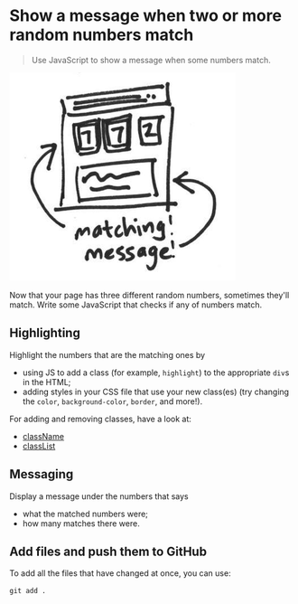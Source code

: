 # Show a message when two or more random numbers match

> Use JavaScript to show a message when some numbers match.

![](./img/4.jpg)

Now that your page has three different random numbers, sometimes they'll match. Write some JavaScript that checks if any of numbers match.

## Highlighting

Highlight the numbers that are the matching ones by

* using JS to add a class (for example, `highlight`) to the appropriate `div`s in the HTML;
* adding styles in your CSS file that use your new class(es) (try changing the `color`, `background-color`, `border`, and more!).

For adding and removing classes, have a look at:

  * [className](https://developer.mozilla.org/en-US/docs/Web/API/Element/className)
  * [classList](https://developer.mozilla.org/en-US/docs/Web/API/Element/classList)

## Messaging

Display a message under the numbers that says

* what the matched numbers were;
* how many matches there were.

## Add files and push them to GitHub

To add all the files that have changed at once, you can use:

```
git add .
```
